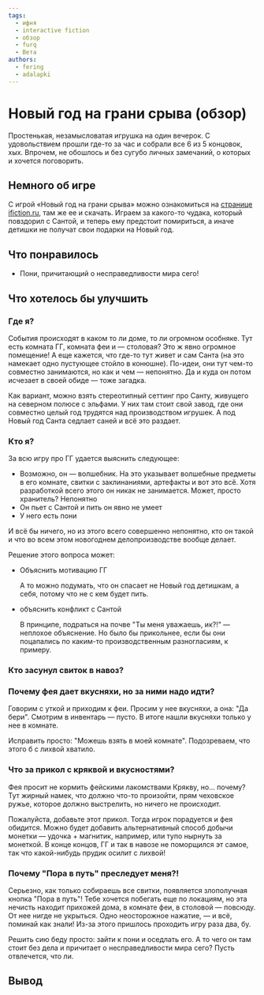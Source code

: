 ```yaml
---
tags:
  - ифня
  - interactive fiction
  - обзор
  - furq
  - Вета
authors:
  - fering
  - adalapki
---
```

# Новый год на грани срыва (обзор)
<!-- markdownlint-disable-file MD026 -->

Простенькая, незамысловатая игрушка на один вечерок. С удовольствием прошли где-то за час и собрали все 6 из 5 концовок, хых. Впрочем, не обошлось и без сугубо личных замечаний, о которых и хочется поговорить.

<!-- truncate -->

## Немного об игре

С игрой «Новый год на грани срыва» можно ознакомиться на [странице ifiction.ru](https://forum.ifiction.ru/viewtopic.php?id=2841), там же ее и скачать. Играем за какого-то чудака, который повздорил с Сантой, и теперь ему предстоит помириться, а иначе детишки не получат свои подарки на Новый год.

## Что понравилось

* Пони, причитающий о несправедливости мира сего!
<!-- todo: босс файт -->

## Что хотелось бы улучшить

<!-- todo: написать пару слово про придирки -->

### Где я?

События происходят в каком то ли доме, то ли огромном особняке. Тут есть комната ГГ, комната феи и — столовая? Это ж явно огромное помещение! А еще кажется, что где-то тут живет и сам Санта (на это намекает одно пустующее стойло в конюшне). По-идеи, они тут чем-то совместно занимаются, но как и чем — непонятно. Да и куда он потом исчезает в своей обиде — тоже загадка.

Как вариант, можно взять стереотипный сеттинг про Санту, живущего на северном полюсе с эльфами. У них там стоит свой завод, где они совместно целый год трудятся над производством игрушек. А под Новый год Санта седлает саней и всё это раздает.

### Кто я?

За всю игру про ГГ удается выяснить следующее:

* Возможно, он — волшебник. На это указывает волшебные предметы в его комнате, свитки с заклинаниями, артефакты и вот это всё. Хотя разработкой всего этого он никак не занимается. Может, просто хранитель? Непонятно
* Он пьет с Сантой и пить он явно не умеет
* У него есть пони

И всё бы ничего, но из этого всего совершенно непонятно, кто он такой и что во всем этом новогоднем делопроизводстве вообще делает.

Решение этого вопроса может:

* Объяснить мотивацию ГГ

  А то можно подумать, что он спасает не Новый год детишкам, а себя, потому что не с кем будет пить.
* объяснить конфликт с Сантой

  В принципе, подраться на почве "Ты меня уважаешь, ик?!" — неплохое объяснение. Но было бы прикольнее, если бы они поцапались по каким-то производственным разногласиям, к примеру.

### Кто засунул свиток в навоз?

<!-- todo -->

### Почему фея дает вкусняхи, но за ними надо идти?

Говорим с уткой и приходим к феи. Просим у нее вкусняхи, а она: "Да бери". Смотрим в инвентарь — пусто. В итоге нашли вкусняхи только у нее в комнате.

Исправить просто: "Можешь взять в моей комнате". Подозреваем, что этого б с лихвой хватило.

<!-- todo: про ложные выборы -->
<!-- todo: почему Санта так люто боится фею? -->

### Что за прикол с кряквой и вкусностями?

Фея просит не кормить фейскими лакомствами Крякву, но... почему? Тут жирный намек, что должно что-то произойти, прям чеховское ружье, которое должно выстрелить, но ничего не происходит.

Пожалуйста, добавьте этот прикол. Тогда игрок порадуется и фея обидится. Можно будет добавить альтернативный способ добычи монетки — удочка + магнитик, например, или тупо нырнуть за монеткой. В конце концов, ГГ и так в навозе не поморщился эт самое, так что какой-нибудь прудик осилит с лихвой!

### Почему "Пора в путь" преследует меня?!

Серьезно, как только собираешь все свитки, появляется злополучная кнопка "Пора в путь"! Тебе хочется побегать еще по локациям, но эта нечисть находит прихожей дома, в комнате феи, в столовой — повсюду. От нее нигде не укрыться. Одно неосторожное нажатие, — и всё, поминай как знали! Из-за этого пришлось проходить игру раза два, бу.

Решить сию беду просто: зайти к пони и оседлать его. А то чего он там стоит без дела и причитает о несправедливости мира сего? Пусть отвлечется, что ли.

## Вывод

<!-- todo -->
